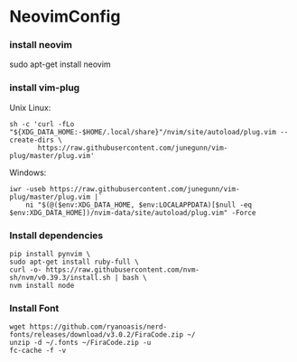 # NeovimConfig

### install neovim
sudo apt-get install neovim

### install vim-plug
Unix Linux:
```
sh -c 'curl -fLo "${XDG_DATA_HOME:-$HOME/.local/share}"/nvim/site/autoload/plug.vim --create-dirs \
       https://raw.githubusercontent.com/junegunn/vim-plug/master/plug.vim'
```

Windows:
```
iwr -useb https://raw.githubusercontent.com/junegunn/vim-plug/master/plug.vim |`
    ni "$(@($env:XDG_DATA_HOME, $env:LOCALAPPDATA)[$null -eq $env:XDG_DATA_HOME])/nvim-data/site/autoload/plug.vim" -Force
```

### Install dependencies
```
pip install pynvim \
sudo apt-get install ruby-full \
curl -o- https://raw.githubusercontent.com/nvm-sh/nvm/v0.39.3/install.sh | bash \
nvm install node
```

### Install Font
```
wget https://github.com/ryanoasis/nerd-fonts/releases/download/v3.0.2/FiraCode.zip ~/
unzip -d ~/.fonts ~/FiraCode.zip -u
fc-cache -f -v
```


